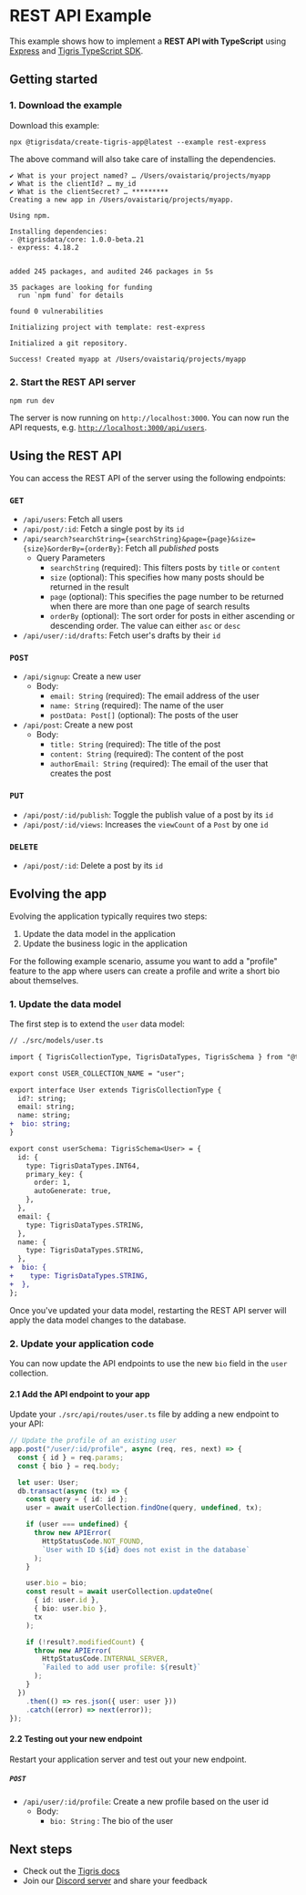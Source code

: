 # REST API Example

This example shows how to implement a **REST API with TypeScript** using
[Express](https://expressjs.com/) and
[Tigris TypeScript SDK](https://docs.tigrisdata.com/typescript/).

## Getting started

### 1. Download the example

Download this example:

```
npx @tigrisdata/create-tigris-app@latest --example rest-express
```

The above command will also take care of installing the dependencies.

```shell
✔ What is your project named? … /Users/ovaistariq/projects/myapp
✔ What is the clientId? … my_id
✔ What is the clientSecret? … *********
Creating a new app in /Users/ovaistariq/projects/myapp.

Using npm.

Installing dependencies:
- @tigrisdata/core: 1.0.0-beta.21
- express: 4.18.2


added 245 packages, and audited 246 packages in 5s

35 packages are looking for funding
  run `npm fund` for details

found 0 vulnerabilities

Initializing project with template: rest-express

Initialized a git repository.

Success! Created myapp at /Users/ovaistariq/projects/myapp
```

### 2. Start the REST API server

```
npm run dev
```

The server is now running on `http://localhost:3000`. You can now run the API requests, e.g. [`http://localhost:3000/api/users`](http://localhost:3000/api/users).

## Using the REST API

You can access the REST API of the server using the following endpoints:

### `GET`

- `/api/users`: Fetch all users
- `/api/post/:id`: Fetch a single post by its `id`
- `/api/search?searchString={searchString}&page={page}&size={size}&orderBy={orderBy}`: Fetch all _published_ posts
  - Query Parameters
    - `searchString` (required): This filters posts by `title` or `content`
    - `size` (optional): This specifies how many posts should be returned in the result
    - `page` (optional): This specifies the page number to be returned when there are more than one page of search results
    - `orderBy` (optional): The sort order for posts in either ascending or descending order. The value can either `asc` or `desc`
- `/api/user/:id/drafts`: Fetch user's drafts by their `id`

### `POST`

- `/api/signup`: Create a new user
  - Body:
    - `email: String` (required): The email address of the user
    - `name: String` (required): The name of the user
    - `postData: Post[]` (optional): The posts of the user
- `/api/post`: Create a new post
  - Body:
    - `title: String` (required): The title of the post
    - `content: String` (required): The content of the post
    - `authorEmail: String` (required): The email of the user that creates the post

### `PUT`

- `/api/post/:id/publish`: Toggle the publish value of a post by its `id`
- `/api/post/:id/views`: Increases the `viewCount` of a `Post` by one `id`

### `DELETE`

- `/api/post/:id`: Delete a post by its `id`

## Evolving the app

Evolving the application typically requires two steps:

1. Update the data model in the application
2. Update the business logic in the application

For the following example scenario, assume you want to add a "profile" feature to the app where users can create a profile and write a short bio about themselves.

### 1. Update the data model

The first step is to extend the `user` data model:

```diff
// ./src/models/user.ts

import { TigrisCollectionType, TigrisDataTypes, TigrisSchema } from "@tigrisdata/core/dist/types";

export const USER_COLLECTION_NAME = "user";

export interface User extends TigrisCollectionType {
  id?: string;
  email: string;
  name: string;
+  bio: string;
}

export const userSchema: TigrisSchema<User> = {
  id: {
    type: TigrisDataTypes.INT64,
    primary_key: {
      order: 1,
      autoGenerate: true,
    },
  },
  email: {
    type: TigrisDataTypes.STRING,
  },
  name: {
    type: TigrisDataTypes.STRING,
  },
+  bio: {
+    type: TigrisDataTypes.STRING,
+  },
};
```

Once you've updated your data model, restarting the REST API server will
apply the data model changes to the database.

### 2. Update your application code

You can now update the API endpoints to use the new `bio` field in the
`user` collection.

#### 2.1 Add the API endpoint to your app

Update your `./src/api/routes/user.ts` file by adding a new endpoint to your
API:

```ts
// Update the profile of an existing user
app.post("/user/:id/profile", async (req, res, next) => {
  const { id } = req.params;
  const { bio } = req.body;

  let user: User;
  db.transact(async (tx) => {
    const query = { id: id };
    user = await userCollection.findOne(query, undefined, tx);

    if (user === undefined) {
      throw new APIError(
        HttpStatusCode.NOT_FOUND,
        `User with ID ${id} does not exist in the database`
      );
    }

    user.bio = bio;
    const result = await userCollection.updateOne(
      { id: user.id },
      { bio: user.bio },
      tx
    );

    if (!result?.modifiedCount) {
      throw new APIError(
        HttpStatusCode.INTERNAL_SERVER,
        `Failed to add user profile: ${result}`
      );
    }
  })
    .then(() => res.json({ user: user }))
    .catch((error) => next(error));
});
```

#### 2.2 Testing out your new endpoint

Restart your application server and test out your new endpoint.

##### `POST`

- `/api/user/:id/profile`: Create a new profile based on the user id
  - Body:
    - `bio: String` : The bio of the user

## Next steps

- Check out the [Tigris docs](https://docs.tigrisdata.com/)
- Join our [Discord server](http://discord.tigrisdata.com/) and share your
  feedback
